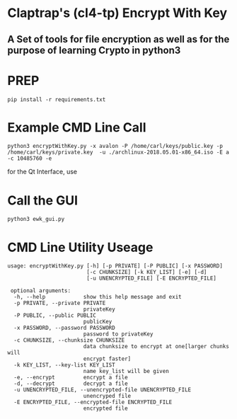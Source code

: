 # Claptrap's (cl4-tp) Encrypt With Key
## A Set of tools for file encryption as well as for the purpose of learning Crypto in python3

# PREP
`pip install -r requirements.txt`

# Example CMD Line Call

`python3 encryptWithKey.py -x avalon -P /home/carl/keys/public.key -p /home/carl/keys/private.key  -u ./archlinux-2018.05.01-x86_64.iso -E a -c 10485760 -e`

for the Qt Interface, use

# Call the GUI

`python3 ewk_gui.py`

# CMD Line Utility Useage

```
usage: encryptWithKey.py [-h] [-p PRIVATE] [-P PUBLIC] [-x PASSWORD]
                         [-c CHUNKSIZE] [-k KEY_LIST] [-e] [-d]
                         [-u UNENCRYPTED_FILE] [-E ENCRYPTED_FILE]

 optional arguments:
  -h, --help            show this help message and exit
  -p PRIVATE, --private PRIVATE
                        privateKey
  -P PUBLIC, --public PUBLIC
                        publicKey
  -x PASSWORD, --password PASSWORD
                        password to privateKey
  -c CHUNKSIZE, --chunksize CHUNKSIZE
                        data chunksize to encrypt at one[larger chunks will
                        encrypt faster]
  -k KEY_LIST, --key-list KEY_LIST
                        name key_list will be given
  -e, --encrypt         encrypt a file
  -d, --decrypt         decrypt a file
  -u UNENCRYPTED_FILE, --unencrypted-file UNENCRYPTED_FILE
                        unencryped file
  -E ENCRYPTED_FILE, --encrypted-file ENCRYPTED_FILE
                        encrypted file
```
